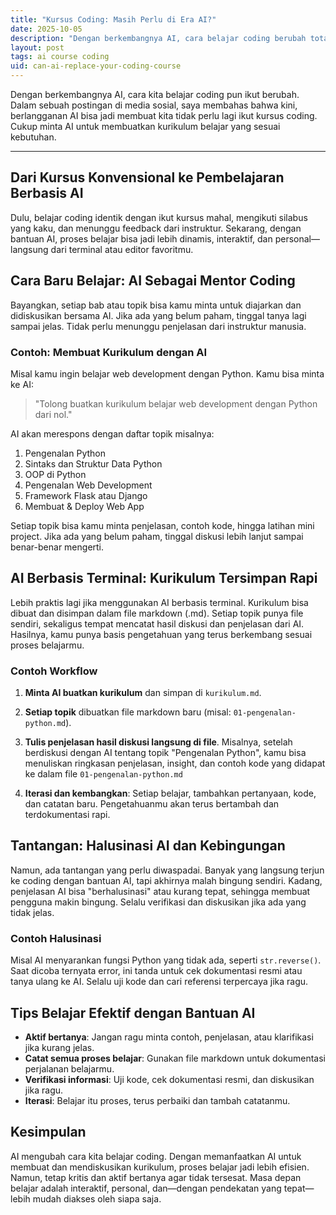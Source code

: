 ```yaml
---
title: "Kursus Coding: Masih Perlu di Era AI?"
date: 2025-10-05
description: "Dengan berkembangnya AI, cara belajar coding berubah total. Kini berlangganan AI bisa menggantikan kursus mahal dengan kurikulum personal yang lebih dinamis dan interaktif langsung dari terminal."
layout: post
tags: ai course coding
uid: can-ai-replace-your-coding-course
---
```


Dengan berkembangnya AI, cara kita belajar coding pun ikut berubah. Dalam sebuah postingan di media sosial, saya membahas bahwa kini, berlangganan AI bisa jadi membuat kita tidak perlu lagi ikut kursus coding. Cukup minta AI untuk membuatkan kurikulum belajar yang sesuai kebutuhan.

---

## Dari Kursus Konvensional ke Pembelajaran Berbasis AI

Dulu, belajar coding identik dengan ikut kursus mahal, mengikuti silabus yang kaku, dan menunggu feedback dari instruktur. Sekarang, dengan bantuan AI, proses belajar bisa jadi lebih dinamis, interaktif, dan personal—langsung dari terminal atau editor favoritmu.


## Cara Baru Belajar: AI Sebagai Mentor Coding

Bayangkan, setiap bab atau topik bisa kamu minta untuk diajarkan dan didiskusikan bersama AI. Jika ada yang belum paham, tinggal tanya lagi sampai jelas. Tidak perlu menunggu penjelasan dari instruktur manusia.

### Contoh: Membuat Kurikulum dengan AI

Misal kamu ingin belajar web development dengan Python. Kamu bisa minta ke AI:

> "Tolong buatkan kurikulum belajar web development dengan Python dari nol."

AI akan merespons dengan daftar topik misalnya:

1. Pengenalan Python
2. Sintaks dan Struktur Data Python
3. OOP di Python
4. Pengenalan Web Development
5. Framework Flask atau Django
6. Membuat & Deploy Web App

Setiap topik bisa kamu minta penjelasan, contoh kode, hingga latihan mini project. Jika ada yang belum paham, tinggal diskusi lebih lanjut sampai benar-benar mengerti.


## AI Berbasis Terminal: Kurikulum Tersimpan Rapi

Lebih praktis lagi jika menggunakan AI berbasis terminal. Kurikulum bisa dibuat dan disimpan dalam file markdown (.md). Setiap topik punya file sendiri, sekaligus tempat mencatat hasil diskusi dan penjelasan dari AI. Hasilnya, kamu punya basis pengetahuan yang terus berkembang sesuai proses belajarmu.

### Contoh Workflow

1. **Minta AI buatkan kurikulum** dan simpan di `kurikulum.md`.
2. **Setiap topik** dibuatkan file markdown baru (misal: `01-pengenalan-python.md`).

3. **Tulis penjelasan hasil diskusi langsung di file**. Misalnya, setelah berdiskusi dengan AI tentang topik "Pengenalan Python", kamu bisa menuliskan ringkasan penjelasan, insight, dan contoh kode yang didapat ke dalam file `01-pengenalan-python.md`

4. **Iterasi dan kembangkan**: Setiap belajar, tambahkan pertanyaan, kode, dan catatan baru. Pengetahuanmu akan terus bertambah dan terdokumentasi rapi.


## Tantangan: Halusinasi AI dan Kebingungan

Namun, ada tantangan yang perlu diwaspadai. Banyak yang langsung terjun ke coding dengan bantuan AI, tapi akhirnya malah bingung sendiri. Kadang, penjelasan AI bisa "berhalusinasi" atau kurang tepat, sehingga membuat pengguna makin bingung. Selalu verifikasi dan diskusikan jika ada yang tidak jelas.

### Contoh Halusinasi

Misal AI menyarankan fungsi Python yang tidak ada, seperti `str.reverse()`. Saat dicoba ternyata error, ini tanda untuk cek dokumentasi resmi atau tanya ulang ke AI. Selalu uji kode dan cari referensi terpercaya jika ragu.


## Tips Belajar Efektif dengan Bantuan AI

- **Aktif bertanya**: Jangan ragu minta contoh, penjelasan, atau klarifikasi jika kurang jelas.
- **Catat semua proses belajar**: Gunakan file markdown untuk dokumentasi perjalanan belajarmu.
- **Verifikasi informasi**: Uji kode, cek dokumentasi resmi, dan diskusikan jika ragu.
- **Iterasi**: Belajar itu proses, terus perbaiki dan tambah catatanmu.

## Kesimpulan

AI mengubah cara kita belajar coding. Dengan memanfaatkan AI untuk membuat dan mendiskusikan kurikulum, proses belajar jadi lebih efisien. Namun, tetap kritis dan aktif bertanya agar tidak tersesat. Masa depan belajar adalah interaktif, personal, dan—dengan pendekatan yang tepat—lebih mudah diakses oleh siapa saja.
